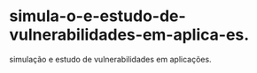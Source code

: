 # simula-o-e-estudo-de-vulnerabilidades-em-aplica-es.
simulação e estudo de vulnerabilidades em aplicações.
